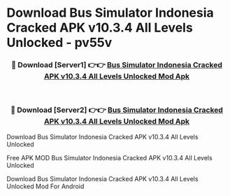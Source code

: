 # Download Bus Simulator Indonesia Cracked APK v10.3.4 All Levels Unlocked - pv55v



<div align="center">
<h3>🔴 Download [Server1] 👉👉 <a href="https://momento.my/?title=Bus_Simulator_Indonesia_Cracked_APK_v10.3.4_All_Levels_Unlocked">Bus Simulator Indonesia Cracked APK v10.3.4 All Levels Unlocked Mod Apk</a></h3><br>

<h3>🔴 Download [Server2] 👉👉 <a href="https://momento.my/?title=Bus_Simulator_Indonesia_Cracked_APK_v10.3.4_All_Levels_Unlocked">Bus Simulator Indonesia Cracked APK v10.3.4 All Levels Unlocked Mod Apk</a></h3>
</div>



Download Bus Simulator Indonesia Cracked APK v10.3.4 All Levels Unlocked 

Free APK MOD Bus Simulator Indonesia Cracked APK v10.3.4 All Levels Unlocked 

Download Bus Simulator Indonesia Cracked APK v10.3.4 All Levels Unlocked Mod For Android
